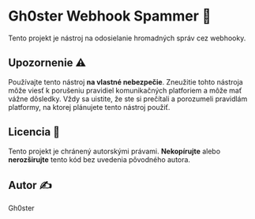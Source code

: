 # Gh0ster Webhook Spammer 👻

Tento projekt je nástroj na odosielanie hromadných správ cez webhooky. 

## Upozornenie ⚠️

Používajte tento nástroj **na vlastné nebezpečie**. Zneužitie tohto nástroja môže viesť k porušeniu pravidiel komunikačných platforiem a môže mať vážne dôsledky. Vždy sa uistite, že ste si prečítali a porozumeli pravidlám platformy, na ktorej plánujete tento nástroj použiť.

## Licencia 📄

Tento projekt je chránený autorskými právami. **Nekopírujte** alebo **nerozširujte** tento kód bez uvedenia pôvodného autora.

## Autor ✍️

Gh0ster

